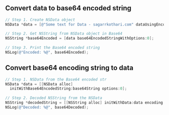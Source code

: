 ## Convert data to base64 encoded string

```Objective-C
// Step 1. Create NSData object
NSData *data = [@"Some text for Data - sagarrkothari.com" dataUsingEncoding:NSUTF8StringEncoding];
 
// Step 2. Get NSString from NSData object in Base64
NSString *base64Encoded = [data base64EncodedStringWithOptions:0];
 
// Step 3. Print the Base64 encoded string
NSLog(@"Encoded: %@", base64Encoded);
```

## Convert base64 encoding string to data 

```Objective-C
// Step 1. NSData from the Base64 encoded str
NSData *data = [[NSData alloc]
  initWithBase64EncodedString:base64String options:0];
 
// Step 2. Decoded NSString from the NSData
NSString *decodedString = [[NSString alloc] initWithData:data encoding:NSUTF8StringEncoding];
NSLog(@"Decoded: %@", base64Decoded);
```